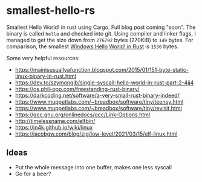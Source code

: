 # smallest-hello-rs
Smallest Hello World! in rust using Cargo.
Full blog post coming "soon".
The binary is called `hello` and checked into git.
Using compiler and linker flags, I managed to get the size down from `276792` bytes (270KiB) to `149` bytes.
For comparison, the smallest [Windows Hello World! in Rust](https://github.com/retep998/hello-rs/tree/master) is `1536` bytes.


Some very helpful resources:
- https://mainisusuallyafunction.blogspot.com/2015/01/151-byte-static-linux-binary-in-rust.html
- https://dev.to/szymongib/single-syscall-hello-world-in-rust-part-2-4jj4
- https://os.phil-opp.com/freestanding-rust-binary/
- https://darkcoding.net/software/a-very-small-rust-binary-indeed/
- https://www.muppetlabs.com/~breadbox/software/tiny/teensy.html
- https://www.muppetlabs.com/~breadbox/software/tiny/revisit.html
- https://gcc.gnu.org/onlinedocs/gcc/Link-Options.html
- http://timelessname.com/elfbin/
- https://in4k.github.io/wiki/linux
- https://jacobgw.com/blog/zig/low-level/2021/03/15/elf-linux.html

## Ideas

- Put the whole message into one buffer, makes one less syscall
- Go for a beer?
